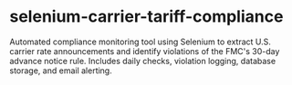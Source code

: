 # selenium-carrier-tariff-compliance
Automated compliance monitoring tool using Selenium to extract U.S. carrier rate announcements and identify violations of the FMC's 30-day advance notice rule. Includes daily checks, violation logging, database storage, and email alerting.
